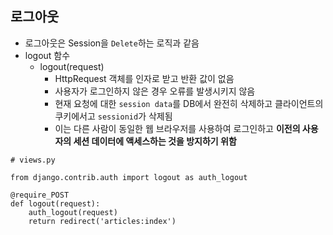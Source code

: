 ## 로그아웃

* 로그아웃은 Session을 `Delete`하는 로직과 같음
* logout 함수
  * logout(request)
    * HttpRequest 객체를 인자로 받고 반환 값이 없음
    * 사용자가 로그인하지 않은 경우 오류를 발생시키지 않음
    * 현재 요청에 대한 `session data`를 DB에서 완전히 삭제하고 클라이언트의 쿠키에서고 `sessionid`가 삭제됨
    * 이는 다른 사람이 동일한 웹 브라우저를 사용하여 로그인하고 **이전의 사용자의 세션 데이터에 액세스하는 것을 방지하기 위함**

```
# views.py

from django.contrib.auth import logout as auth_logout

@require_POST
def logout(request):
	auth_logout(request)
	return redirect('articles:index')
```

